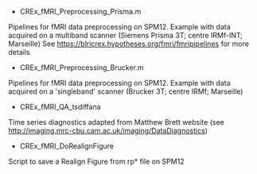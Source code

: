 
* CREx_fMRI_Preprocessing_Prisma.m

Pipelines for fMRI data preprocessing on SPM12. Example with data acquired on a multiband scanner (Siemens Prisma 3T; centre IRMf-INT; Marseille)
See https://blricrex.hypotheses.org/fmri/fmripipelines for more details


* CREx_fMRI_Preprocessing_Brucker.m

Pipelines for fMRI data preprocessing on SPM12. Example with data acquired on a 'singleband' scanner (Brucker 3T; centre IRMf; Marseille)


 * CREx_fMRI_QA_tsdiffana

Time series diagnostics adapted from Matthew Brett website (see http://imaging.mrc-cbu.cam.ac.uk/imaging/DataDiagnostics)

 * CREx_fMRI_DoRealignFigure

Script to save a Realign Figure from rp* file on SPM12
